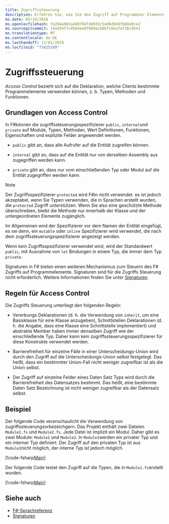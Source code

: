 ```yaml
---
title: Zugriffssteuerung
description: Erfahren Sie, wie Sie den Zugriff auf Programmier Elemente (z. b. Typen, Methoden und Funktionen F# ) in der Programmiersprache steuern können.
ms.date: 05/16/2016
ms.openlocfilehash: fe204a883a440794fdd033c54d6d8d4fb68e0ce2
ms.sourcegitcommit: 14ad34f7c4564ee0f009acb8bfc0ea7af3bc9541
ms.translationtype: MT
ms.contentlocale: de-DE
ms.lasthandoff: 11/01/2019
ms.locfileid: "73425109"
---
```

# <a name="access-control"></a>Zugriffssteuerung

*Access Control* bezieht sich auf die Deklaration, welche Clients bestimmte Programmelemente verwenden können, z. b. Typen, Methoden und Funktionen.

## <a name="basics-of-access-control"></a>Grundlagen von Access Control

In F#können die zugriffssteuerungsspezifizierer `public`, `internal`und `private` auf Module, Typen, Methoden, Wert Definitionen, Funktionen, Eigenschaften und explizite Felder angewendet werden.

- `public` gibt an, dass alle Aufrufer auf die Entität zugreifen können.

- `internal` gibt an, dass auf die Entität nur von derselben Assembly aus zugegriffen werden kann.

- `private` gibt an, dass nur vom einschließenden Typ oder Modul auf die Entität zugegriffen werden kann.

> [!NOTE]
> Der Zugriffsspezifizierer `protected` wird F#in nicht verwendet. es ist jedoch akzeptabel, wenn Sie Typen verwenden, die in Sprachen erstellt wurden, die `protected` Zugriff unterstützen. Wenn Sie also eine geschützte Methode überschreiben, bleibt die Methode nur innerhalb der Klasse und der untergeordneten Elemente zugänglich.

Im Allgemeinen wird der Spezifizierer vor dem Namen der Entität eingefügt, es sei denn, ein `mutable` oder `inline` Spezifizierer wird verwendet, die nach dem zugriffssteuerungsspezifizierer angezeigt werden.

Wenn kein Zugriffsspezifizierer verwendet wird, wird der Standardwert `public`, mit Ausnahme von `let` Bindungen in einem Typ, die immer dem Typ `private`.

Signaturen in F# bieten einen weiteren Mechanismus zum Steuern des F# Zugriffs auf Programmelemente. Signaturen sind für die Zugriffs Steuerung nicht erforderlich. Weitere Informationen finden Sie unter [Signaturen](signature-files.md).

## <a name="rules-for-access-control"></a>Regeln für Access Control

Die Zugriffs Steuerung unterliegt den folgenden Regeln:

- Vererbungs Deklarationen (d. h. die Verwendung von `inherit`, um eine Basisklasse für eine Klasse anzugeben), Schnittstellen Deklarationen (d. h. die Angabe, dass eine Klasse eine Schnittstelle implementiert) und abstrakte Member haben immer denselben Zugriff wie der einschließende Typ. Daher kann kein zugriffssteuerungsspezifizierer für diese Konstrukte verwendet werden.

- Barrierefreiheit für einzelne Fälle in einer Unterscheidungs-Union wird durch den Zugriff auf die Unterscheidungs-Union selbst festgelegt. Das heißt, dass ein bestimmter Union-Fall nicht weniger zugreifbar ist als die Union selbst.

- Der Zugriff auf einzelne Felder eines Daten Satz Typs wird durch die Barrierefreiheit des Datensatzes bestimmt. Das heißt, eine bestimmte Daten Satz Bezeichnung ist nicht weniger zugreifbar als der Datensatz selbst.

## <a name="example"></a>Beispiel

Der folgende Code veranschaulicht die Verwendung von zugriffssteuerungsorbezeichgern. Das Projekt enthält zwei Dateien `Module1.fs` und `Module2.fs`. Jede Datei ist implizit ein Modul. Daher gibt es zwei Module: `Module1` und `Module2`. In `Module1`werden ein privater Typ und ein interner Typ definiert. Der Zugriff auf den privaten Typ ist aus `Module2`nicht möglich, der interne Typ ist jedoch möglich.

[!code-fsharp[Main](~/samples/snippets/fsharp/access-control/snippet1.fs)]

Der folgende Code testet den Zugriff auf die Typen, die in `Module1.fs`erstellt wurden.

[!code-fsharp[Main](~/samples/snippets/fsharp/access-control/snippet2.fs)]

## <a name="see-also"></a>Siehe auch

- [F#-Sprachreferenz](index.md)
- [Signaturen](signature-files.md)
